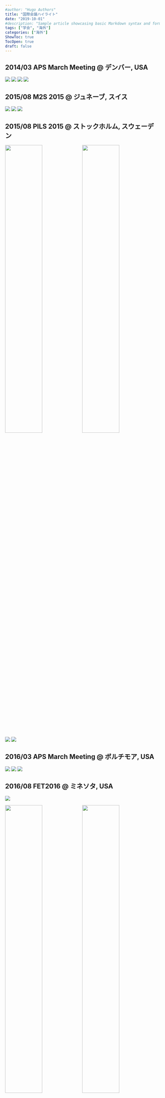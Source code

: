 ```yaml
---
#author: "Hugo Authors"
title: "国際会議ハイライト"
date: "2019-10-01"
#description: "Sample article showcasing basic Markdown syntax and formatting for HTML elements."
tags: ["学会", "海外"]
categories: ["海外"]
ShowToc: true
TocOpen: true
draft: false
---
```


## 2014/03 APS March Meeting @ デンバー, USA

![](images/2022-02-11-10-47-42.png#center)
![](images/2022-02-11-10-48-10.png#center)
![](images/2022-02-11-10-48-27.png#center)
![](images/2022-02-11-10-51-58.png#center)

## 2015/08 M2S 2015 @ ジュネーブ, スイス

![](images/2022-02-11-10-50-35.png#center)
![](images/2022-02-11-10-50-50.png#center)
![](images/2022-02-11-10-51-06.png#center)

## 2015/08 PILS 2015 @ ストックホルム, スウェーデン

<p>
<img src="images/2022-02-11-10-56-41.png" width=49% >
<img src="images/2022-02-11-10-56-52.png" width=49% >
</p>

![](images/2022-02-11-10-53-53.png#center)
![](images/2022-02-11-10-54-27.png#center)

## 2016/03 APS March Meeting @ ボルチモア, USA

![](images/2022-02-11-10-57-50.png#center)
![](images/2022-02-11-10-57-22.png#center)
![](images/2022-02-11-10-57-35.png#center)

## 2016/08 FET2016 @ ミネソタ, USA

![](images/2022-02-11-10-59-24.png#center)

<p>
<img src="images/2022-02-11-11-00-08.png" width=49% >
<img src="images/2022-02-11-11-00-20.png" width=49% >
</p>

![](images/2022-02-11-11-00-52.png#center)

## 2017/04 IEEE International Magnetics Conference @ ダブリン, アイルランド

![](images/2022-02-11-11-07-41.png#center)
![](images/2022-02-11-11-08-15.png#center)
![](images/2022-02-11-11-06-52.png#center)

## 2017/08 28th International Conference on Low Temperature Physics (LT28) @ ヨーテボリ, スウェーデン

<p>
<img src="images/2022-02-11-11-05-04.png" width=49% >
<img src="images/2022-02-11-11-05-27.png" width=49% >
</p>

## 2017/08 XXVI International Materials Research Congress 2017 @ カンクン, メキシコ

![](images/2022-02-11-11-03-20.png#center)
![](images/2022-02-11-11-03-37.png#center)

## 2017/11 Superthin 2017 Superconductivity in atomically thin materials and heterostructures @ ルガーノ, スイス

![](images/2022-02-11-11-09-32.png#center)

<p>
<img src="images/2022-02-11-11-10-14.png" width=49% >
<img src="images/2022-02-11-11-10-22.png" width=49% >
</p>

## 2018/09 EMRS 2018 Fall meeting @ ワルシャワ, ポーランド

<p>
<img src="images/2022-02-11-11-14-00.png" width=49% >
<img src="images/2022-02-11-11-14-20.png" width=49% >
</p>

![](images/2022-02-11-11-15-01.png#center)

## 2019/03 APS March Meeting @ ボストン, USA

![](images/2022-02-11-11-15-44.png#center)
![](images/2022-02-11-11-16-31.png#center)
